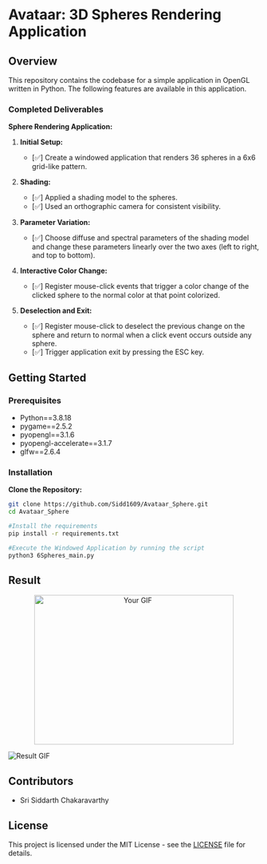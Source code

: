 # Avataar: 3D Spheres Rendering Application

## Overview

This repository contains the codebase for a simple application in OpenGL written in Python. The following features are available in this application.

### Completed Deliverables
**Sphere Rendering Application:**
1. **Initial Setup:**
    - [✅] Create a windowed application that renders 36 spheres in a 6x6 grid-like pattern.
2. **Shading:**
    - [✅]  Applied a shading model to the spheres.
    - [✅] Used an orthographic camera for consistent visibility.

3. **Parameter Variation:**
    - [✅] Choose diffuse and spectral parameters of the shading model and change these parameters linearly over the two axes (left to right, and top to bottom).

4. **Interactive Color Change:**
    - [✅] Register mouse-click events that trigger a color change of the clicked sphere to the normal color at that point colorized.

5. **Deselection and Exit:**
    - [✅] Register mouse-click to deselect the previous change on the sphere and return to normal when a click event occurs outside any sphere.
    - [✅] Trigger application exit by pressing the ESC key.
  
## Getting Started
### Prerequisites
- Python==3.8.18
- pygame==2.5.2
- pyopengl==3.1.6
- pyopengl-accelerate==3.1.7
- glfw==2.6.4

### Installation

**Clone the Repository:**
   ```bash
   git clone https://github.com/Sidd1609/Avataar_Sphere.git
   cd Avataar_Sphere

   #Install the requirements
   pip install -r requirements.txt

   #Execute the Windowed Application by running the script
   python3 6Spheres_main.py
   ```

## Result

<p align="center">
  <img src="Main_Result.gif" alt="Your GIF" width="400" height="300">
</p>

![Result GIF](Main_Result.gif)

## Contributors
- Sri Siddarth Chakaravarthy

## License

This project is licensed under the MIT License - see the [LICENSE](LICENSE) file for details.


